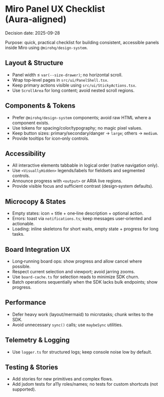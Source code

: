 # Miro Panel UX Checklist (Aura‑aligned)

Decision date: 2025-09-28

Purpose: quick, practical checklist for building consistent, accessible panels inside Miro using `@mirohq/design-system`.

## Layout & Structure

- Panel width ≤ `var(--size-drawer)`; no horizontal scroll.
- Wrap top‑level pages in `src/ui/PanelShell.tsx`.
- Keep primary actions visible using `src/ui/StickyActions.tsx`.
- Use `ScrollArea` for long content; avoid nested scroll regions.

## Components & Tokens

- Prefer `@mirohq/design-system` components; avoid raw HTML where a component exists.
- Use tokens for spacing/color/typography; no magic pixel values.
- Keep button sizes: primary/secondary/danger → `large`; others → `medium`.
- Provide tooltips for icon‑only controls.

## Accessibility

- All interactive elements tabbable in logical order (native navigation only).
- Use `<VisuallyHidden>` legends/labels for fieldsets and segmented controls.
- Announce progress with `<output>` or ARIA live regions.
- Provide visible focus and sufficient contrast (design‑system defaults).

## Microcopy & States

- Empty states: icon + title + one‑line description + optional action.
- Errors: toast via `notifications.ts`; keep messages user‑oriented and actionable.
- Loading: inline skeletons for short waits, empty state + progress for long tasks.

## Board Integration UX

- Long‑running board ops: show progress and allow cancel where possible.
- Respect current selection and viewport; avoid jarring zooms.
- Use `board-cache.ts` for selection reads to minimize SDK churn.
- Batch operations sequentially when the SDK lacks bulk endpoints; show progress.

## Performance

- Defer heavy work (layout/mermaid) to microtasks; chunk writes to the SDK.
- Avoid unnecessary `sync()` calls; use `maybeSync` utilities.

## Telemetry & Logging

- Use `logger.ts` for structured logs; keep console noise low by default.

## Testing & Stories

- Add stories for new primitives and complex flows.
- Add jsdom tests for a11y roles/names; no tests for custom shortcuts (not supported).

